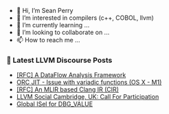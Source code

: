- 👋 Hi, I’m Sean Perry
- 👀 I’m interested in compilers (c++, COBOL, llvm)
- 🌱 I’m currently learning ...
- 💞️ I’m looking to collaborate on ...
- 📫 How to reach me ...

<!---
s66perry/s66perry is a ✨ special ✨ repository because its `README.md` (this file) appears on your GitHub profile.
You can click the Preview link to take a look at your changes.
--->
### 📕 Latest LLVM Discourse Posts

<!-- DISCOURSE-LLVM:START -->
- [[RFC] A DataFlow Analysis Framework](https://discourse.llvm.org/t/rfc-a-dataflow-analysis-framework/63340?page=3#post_42)
- [ORC JIT - Issue with variadic functions &lpar;OS X - M1&rpar;](https://discourse.llvm.org/t/orc-jit-issue-with-variadic-functions-os-x-m1/63487#post_3)
- [[RFC] An MLIR based Clang IR &lpar;CIR&rpar;](https://discourse.llvm.org/t/rfc-an-mlir-based-clang-ir-cir/63319?page=4#post_67)
- [LLVM Social Cambridge, UK: Call For Participation](https://discourse.llvm.org/t/llvm-social-cambridge-uk-call-for-participation/63452#post_3)
- [Global ISel for DBG_VALUE](https://discourse.llvm.org/t/global-isel-for-dbg-value/63488#post_1)
<!-- DISCOURSE-LLVM:END -->
